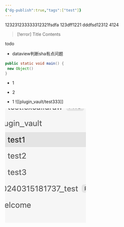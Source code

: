 ```yaml
---
{"dg-publish":true,"tags":["test"]}
---
```


123231233333312321fsdfa
123dff1221
dddfsd12312
4124



> [!error] Title
> Contents

todo
- dataview判断sha有点问题

```java title="123"
public static void main() {
 new Object()
}
```




- 1


- 2



- 1
![[plugin_vault/test333]]

![img1xxfdw.png](img/user/img1xxfdw.png)